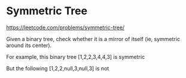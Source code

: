 # Symmetric Tree  
https://leetcode.com/problems/symmetric-tree/

Given a binary tree, check whether it is a mirror of itself (ie, symmetric around its center).  

For example, this binary tree [1,2,2,3,4,4,3] is symmetric  

But the following [1,2,2,null,3,null,3] is not  

